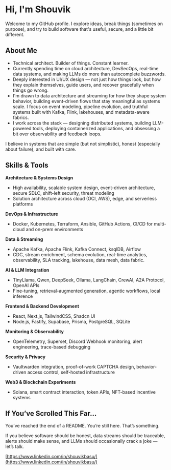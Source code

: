 # Hi, I'm Shouvik

Welcome to my GitHub profile. I explore ideas, break things (sometimes on purpose), and try to build software that's useful, secure, and a little bit different.

## About Me

- Technical architect. Builder of things. Constant learner.
- Currently spending time on cloud architecture, DevSecOps, real-time data systems, and making LLMs do more than autocomplete buzzwords.
- Deeply interested in UI/UX design — not just how things look, but how they explain themselves, guide users, and recover gracefully when things go wrong.
- I'm drawn to data architecture and streaming for how they shape system behavior, building event-driven flows that stay meaningful as systems scale. I focus on event modeling, pipeline evolution, and truthful systems built with Kafka, Flink, lakehouses, and metadata-aware fabrics.
- I work across the stack — designing distributed systems, building LLM-powered tools, deploying containerized applications, and obsessing a bit over observability and feedback loops.

I believe in systems that are simple (but not simplistic), honest (especially about failure), and built with care.

## Skills & Tools

**Architecture & Systems Design**  
- High availability, scalable system design, event-driven architecture, secure SDLC, shift-left security, threat modeling  
- Solution architecture across cloud (OCI, AWS), edge, and serverless platforms  

**DevOps & Infrastructure**  
- Docker, Kubernetes, Terraform, Ansible, GitHub Actions, CI/CD for multi-cloud and on-prem environments  

**Data & Streaming**  
- Apache Kafka, Apache Flink, Kafka Connect, ksqlDB, Airflow  
- CDC, stream enrichment, schema evolution, real-time analytics, observability, SLA tracking, lakehouse, data mesh, data fabric.  

**AI & LLM Integration**  
- TinyLlama, Qwen, DeepSeek, Ollama, LangChain, CrewAI, A2A Protocol, OpenAI APIs  
- Fine-tuning, retrieval-augmented generation, agentic workflows, local inference  

**Frontend & Backend Development**  
- React, Next.js, TailwindCSS, Shadcn UI  
- Node.js, Fastify, Supabase, Prisma, PostgreSQL, SQLite  

**Monitoring & Observability**  
- OpenTelemetry, Superset, Discord Webhook monitoring, alert engineering, trace-based debugging  

**Security & Privacy**  
- Vaultwarden integration, proof-of-work CAPTCHA design, behavior-driven access control, self-hosted infrastructure  

**Web3 & Blockchain Experiments**  
- Solana, smart contract interaction, token APIs, NFT-based incentive systems  

## If You’ve Scrolled This Far...

You’ve reached the end of a README. You’re still here. That’s something.

If you believe software should be honest, data streams should be traceable, alerts should make sense, and LLMs should occasionally crack a joke — let’s talk.

[https://www.linkedin.com/in/shouvikbasu/](https://www.linkedin.com/in/shouvikbasu/)

